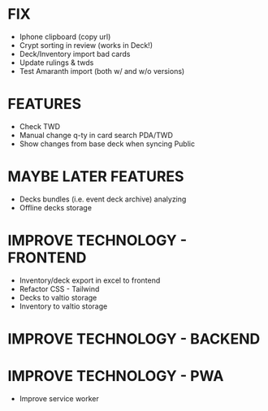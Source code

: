 # FIX
- Iphone clipboard (copy url)
- Crypt sorting in review (works in Deck!)
- Deck/Inventory import bad cards
- Update rulings & twds
- Test Amaranth import (both w/ and w/o versions)

# FEATURES
- Check TWD
- Manual change q-ty in card search PDA/TWD
- Show changes from base deck when syncing Public

# MAYBE LATER FEATURES
- Decks bundles (i.e. event deck archive) analyzing
- Offline decks storage

# IMPROVE TECHNOLOGY - FRONTEND
- Inventory/deck export in excel to frontend
- Refactor CSS - Tailwind
- Decks to valtio storage
- Inventory to valtio storage

# IMPROVE TECHNOLOGY - BACKEND

# IMPROVE TECHNOLOGY - PWA
- Improve service worker
